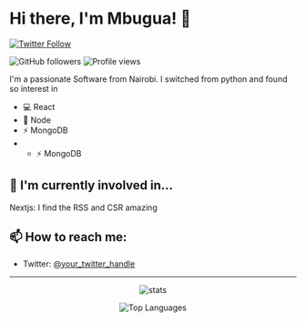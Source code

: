 # Hi there, I'm Mbugua! 👋
[![Twitter Follow](https://img.shields.io/twitter/follow/mbugua_is_me?style=social)](https://twitter.com/mbugua_is_me)

![GitHub followers](https://img.shields.io/github/followers/your-username?label=Follow&style=social)
![Profile views](https://gpvc.arturio.dev/mbu-peter)

I'm a passionate Software from Nairobi. I switched from python and found so interest in 

- 💻 React
- 🚀 Node
- ⚡️ MongoDB
- - ⚡️ MongoDB
## 🌱 I'm currently involved in...
Nextjs: I find the RSS and CSR amazing
## 📫 How to reach me:
- Twitter: [@your_twitter_handle](https://twitter.com/mbugua_is_me)

---
<p align="center">
  <img src="https://github-readme-stats.vercel.app/api?username=mbu-peter&show_icons=true&hide=contribs,prs&cache_seconds=86400&theme=radical" alt="stats">
</p>

<p align="center">
  <img src="https://github-readme-stats.vercel.app/api/top-langs/?username=mbu-peter&layout=compact&theme=radical" alt="Top Languages">
</p>



</details>



